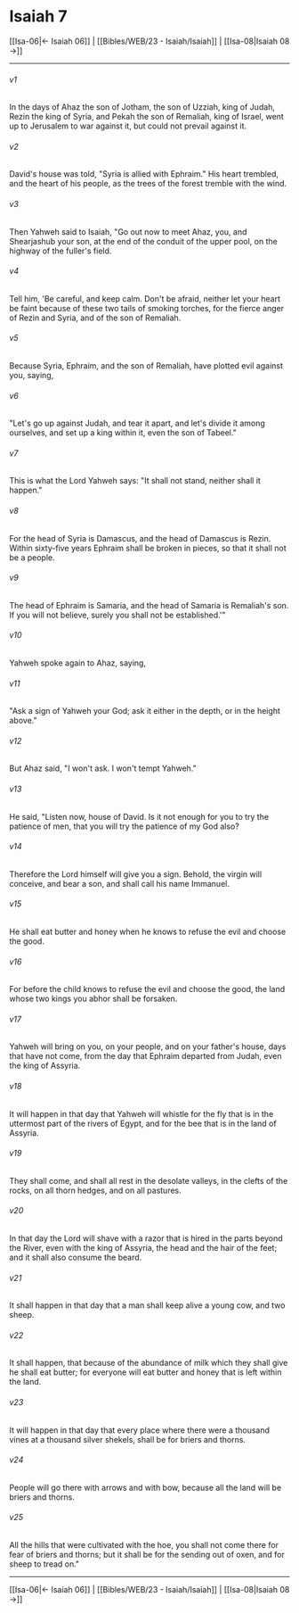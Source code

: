 # Isaiah 7

[[Isa-06|← Isaiah 06]] | [[Bibles/WEB/23 - Isaiah/Isaiah]] | [[Isa-08|Isaiah 08 →]]
***



###### v1 
In the days of Ahaz the son of Jotham, the son of Uzziah, king of Judah, Rezin the king of Syria, and Pekah the son of Remaliah, king of Israel, went up to Jerusalem to war against it, but could not prevail against it. 

###### v2 
David's house was told, "Syria is allied with Ephraim." His heart trembled, and the heart of his people, as the trees of the forest tremble with the wind. 

###### v3 
Then Yahweh said to Isaiah, "Go out now to meet Ahaz, you, and Shearjashub your son, at the end of the conduit of the upper pool, on the highway of the fuller's field. 

###### v4 
Tell him, 'Be careful, and keep calm. Don't be afraid, neither let your heart be faint because of these two tails of smoking torches, for the fierce anger of Rezin and Syria, and of the son of Remaliah. 

###### v5 
Because Syria, Ephraim, and the son of Remaliah, have plotted evil against you, saying, 

###### v6 
"Let's go up against Judah, and tear it apart, and let's divide it among ourselves, and set up a king within it, even the son of Tabeel." 

###### v7 
This is what the Lord Yahweh says: "It shall not stand, neither shall it happen." 

###### v8 
For the head of Syria is Damascus, and the head of Damascus is Rezin. Within sixty-five years Ephraim shall be broken in pieces, so that it shall not be a people. 

###### v9 
The head of Ephraim is Samaria, and the head of Samaria is Remaliah's son. If you will not believe, surely you shall not be established.'" 

###### v10 
Yahweh spoke again to Ahaz, saying, 

###### v11 
"Ask a sign of Yahweh your God; ask it either in the depth, or in the height above." 

###### v12 
But Ahaz said, "I won't ask. I won't tempt Yahweh." 

###### v13 
He said, "Listen now, house of David. Is it not enough for you to try the patience of men, that you will try the patience of my God also? 

###### v14 
Therefore the Lord himself will give you a sign. Behold, the virgin will conceive, and bear a son, and shall call his name Immanuel. 

###### v15 
He shall eat butter and honey when he knows to refuse the evil and choose the good. 

###### v16 
For before the child knows to refuse the evil and choose the good, the land whose two kings you abhor shall be forsaken. 

###### v17 
Yahweh will bring on you, on your people, and on your father's house, days that have not come, from the day that Ephraim departed from Judah, even the king of Assyria. 

###### v18 
It will happen in that day that Yahweh will whistle for the fly that is in the uttermost part of the rivers of Egypt, and for the bee that is in the land of Assyria. 

###### v19 
They shall come, and shall all rest in the desolate valleys, in the clefts of the rocks, on all thorn hedges, and on all pastures. 

###### v20 
In that day the Lord will shave with a razor that is hired in the parts beyond the River, even with the king of Assyria, the head and the hair of the feet; and it shall also consume the beard. 

###### v21 
It shall happen in that day that a man shall keep alive a young cow, and two sheep. 

###### v22 
It shall happen, that because of the abundance of milk which they shall give he shall eat butter; for everyone will eat butter and honey that is left within the land. 

###### v23 
It will happen in that day that every place where there were a thousand vines at a thousand silver shekels, shall be for briers and thorns. 

###### v24 
People will go there with arrows and with bow, because all the land will be briers and thorns. 

###### v25 
All the hills that were cultivated with the hoe, you shall not come there for fear of briers and thorns; but it shall be for the sending out of oxen, and for sheep to tread on."

***
[[Isa-06|← Isaiah 06]] | [[Bibles/WEB/23 - Isaiah/Isaiah]] | [[Isa-08|Isaiah 08 →]]
